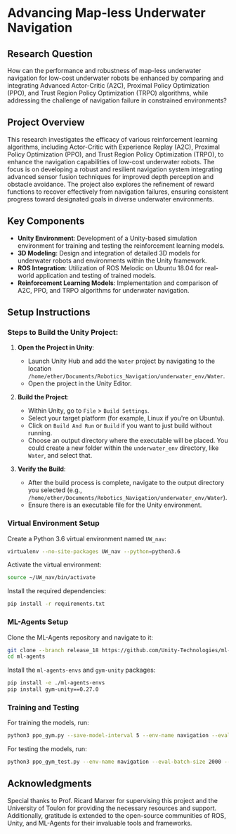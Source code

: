# Advancing Map-less Underwater Navigation

## Research Question
How can the performance and robustness of map-less underwater navigation for low-cost underwater robots be enhanced by comparing and integrating Advanced Actor-Critic (A2C), Proximal Policy Optimization (PPO), and Trust Region Policy Optimization (TRPO) algorithms, while addressing the challenge of navigation failure in constrained environments?

## Project Overview
This research investigates the efficacy of various reinforcement learning algorithms, including Actor-Critic with Experience Replay (A2C), Proximal Policy Optimization (PPO), and Trust Region Policy Optimization (TRPO), to enhance the navigation capabilities of low-cost underwater robots. The focus is on developing a robust and resilient navigation system integrating advanced sensor fusion techniques for improved depth perception and obstacle avoidance. The project also explores the refinement of reward functions to recover effectively from navigation failures, ensuring consistent progress toward designated goals in diverse underwater environments.

## Key Components
- **Unity Environment**: Development of a Unity-based simulation environment for training and testing the reinforcement learning models.
- **3D Modeling**: Design and integration of detailed 3D models for underwater robots and environments within the Unity framework.
- **ROS Integration**: Utilization of ROS Melodic on Ubuntu 18.04 for real-world application and testing of trained models.
- **Reinforcement Learning Models**: Implementation and comparison of A2C, PPO, and TRPO algorithms for underwater navigation.

## Setup Instructions

### Steps to Build the Unity Project:

1. **Open the Project in Unity**:
   - Launch Unity Hub and add the `Water` project by navigating to the location `/home/ether/Documents/Robotics_Navigation/underwater_env/Water`.
   - Open the project in the Unity Editor.

2. **Build the Project**:
   - Within Unity, go to `File` > `Build Settings`.
   - Select your target platform (for example, Linux if you're on Ubuntu).
   - Click on `Build And Run` or `Build` if you want to just build without running.
   - Choose an output directory where the executable will be placed. You could create a new folder within the `underwater_env` directory, like `Water`, and select that.

3. **Verify the Build**:
   - After the build process is complete, navigate to the output directory you selected (e.g., `/home/ether/Documents/Robotics_Navigation/underwater_env/Water`).
   - Ensure there is an executable file for the Unity environment.
     
### Virtual Environment Setup
Create a Python 3.6 virtual environment named `UW_nav`:
```bash
virtualenv --no-site-packages UW_nav --python=python3.6
```

Activate the virtual environment:
```bash
source ~/UW_nav/bin/activate
```

Install the required dependencies:
```bash
pip install -r requirements.txt
```

### ML-Agents Setup
Clone the ML-Agents repository and navigate to it:
```bash
git clone --branch release_18 https://github.com/Unity-Technologies/ml-agents.git
cd ml-agents
```

Install the `ml-agents-envs` and `gym-unity` packages:
```bash
pip install -e ./ml-agents-envs
pip install gym-unity==0.27.0
```

### Training and Testing
For training the models, run:
```bash
python3 ppo_gym.py --save-model-interval 5 --env-name navigation --eval-batch-size 0 --min-batch-size 2048 --num-threads 1 --hist-length 5
```

For testing the models, run:
```bash
python3 ppo_gym_test.py --env-name navigation --eval-batch-size 2000 --hist-length 5
```
<!-- ## Research Findings and Contributions
This project contributes to the field of underwater robotics by:
- Comparatively analyzing the performance of A2C, PPO, and TRPO in map-less navigation scenarios.
- Enhancing the robustness of underwater navigation systems through advanced sensor fusion and reward function refinement.
- Providing insights into overcoming navigation failures in constrained underwater environments.
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
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 -->

## Acknowledgments
Special thanks to Prof. Ricard Marxer for supervising this project and the University of Toulon for providing the necessary resources and support. Additionally, gratitude is extended to the open-source communities of ROS, Unity, and ML-Agents for their invaluable tools and frameworks.
